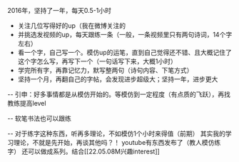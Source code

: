 2016年，坚持了一年，每天0.5-1小时

- 关注几位写得好的up（我在微博关注的
- 并挑选发视频的up，每天跟练一条（一般，一条视频里只有两句诗词，14个字左右）
- 看一个字，自己写一个。模仿up的运笔，直到自己觉得还不错、且大概记住了这个字怎么写，再写下一个（一句话写下来，大概1小时）
- 学完所有字，再靠记忆力，默写整两句（诗句内容、下笔方式）
- 坚持一个月，再翻自己的字帖，会发现进步超级大；坚持一年，进步更大

--
引申：好多事情都是从模仿开始的。等模仿到一定程度（有点质的飞跃），再找教练提高level

--
软笔书法也可以跟练

--
对于练字这种东西，听再多理论，不如模仿1个小时来得值（前期）
其实我的学习理论，不就是先开始，再谈其他吗？！
youtube有东西发布了（教人模仿练字）
还可以做成系列。结合[[22.05.08M兴趣interest]]